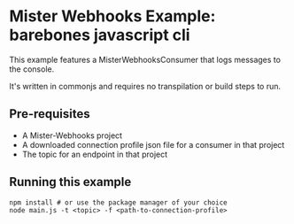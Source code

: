 # Mister Webhooks Example: barebones javascript cli 

This example features a MisterWebhooksConsumer that logs messages to the console.

It's written in commonjs and requires no transpilation or build steps
to run.

## Pre-requisites

* A Mister-Webhooks project
* A downloaded connection profile json file for a consumer in that project 
* The topic for an endpoint in that project

## Running this example
```
npm install # or use the package manager of your choice
node main.js -t <topic> -f <path-to-connection-profile>
```

